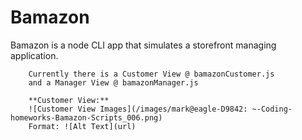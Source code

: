 # Bamazon

Bamazon is a node CLI app that simulates a storefront managing application.

		

		Currently there is a Customer View @ bamazonCustomer.js
		and a Manager View @ bamazonManager.js
		
		**Customer View:**
		![Customer View Images](/images/mark@eagle-D9842: ~-Coding-homeworks-Bamazon-Scripts_006.png)
		Format: ![Alt Text](url)



